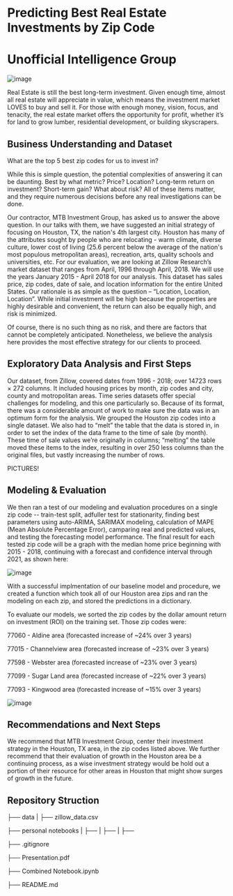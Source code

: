 # Predicting Best Real Estate Investments by Zip Code

# Unofficial Intelligence Group
![image](https://user-images.githubusercontent.com/89176309/154104964-b6febece-a44a-4d08-b2e6-5cc5b53be5ca.png)

Real Estate is still the best long-term investment.  Given enough time, almost all real estate will appreciate in value, which means the investment market LOVES to buy and sell it.  For those with enough money, vision, focus, and tenacity, the real estate market offers the opportunity for profit, whether it’s for land to grow lumber, residential development, or building skyscrapers.  

## Business Understanding and Dataset

What are the top 5 best zip codes for us to invest in?

While this is simple question, the potential complexities of answering it can be daunting.  Best by what metric?  Price?  Location?  Long-term return on investment?  Short-term gain?  What about risk?  All of these items matter, and they require numerous decisions before any real investigations can be done.  

Our contractor, MTB Investment Group, has asked us to answer the above question.  In our talks with them, we have suggested an initial strategy of focusing on Houston, TX, the nation's 4th largest city.  Houston has many of the attributes sought by people who are relocating - warm climate, diverse culture, lower cost of living (25.6 percent below the average of the nation's most populous metropolitan areas), recreation, arts, quality schools and universities, etc. For our evaluation, we are looking at Zillow Research’s market dataset that ranges from April, 1996 through April, 2018.  We will use the years January 2015 - April 2018 for our analysis.  This dataset has sales price, zip codes, date of sale, and location information for the entire United States.  Our rationale is as simple as the question – “Location, Location, Location”.  While initial investment will be high because the properties are highly desirable and convenient, the return can also be equally high, and risk is minimized.  

Of course, there is no such thing as no risk, and there are factors that cannot be completely anticipated.  Nonetheless, we believe the analysis here provides the most effective strategy for our clients to proceed.

## Exploratory Data Analysis and First Steps

Our dataset, from Zillow, covered dates from 1996 - 2018; over 14723 rows × 272 columns.  It included housing prices by month, zip codes and city, county and motropolitan areas.  Time series datasets offer special challenges for modeling, and this one particularly so.  Because of its format, there was a considerable amount of work to make sure the data was in an optimum form for the analysis.  We grouped the Houston zip codes into a single dataset.  We also had to “melt” the table that the data is stored in, in order to set the index of the data frame to the time of sale (by month).  These time of sale values we’re originally in columns; “melting” the table moved these items to the index, resulting in over 250 less columns than the original files, but vastly increasing the number of rows.  


PICTURES!

## Modeling & Evaluation

We then ran a test of our modeling and evaluation procedures on a single zip code -- train-test split, adfuller test for stationarity, finding best parameters using auto-ARIMA, SARIMAX modeling, calculation of MAPE (Mean Absolute Percentage Error), camparing real and predicted values, and testing the forecasting model performance.  The final result for each tested zip code will be a graph with the median home price beginning with 2015 - 2018, continuing with a forecast and confidence interval through 2021, as shown here:

![image](https://user-images.githubusercontent.com/89176309/154710457-b9051a91-7157-40e7-8055-a5f7079024e8.png)

With a successful implmentation of our baseline model and procedure, we created a function which took all of our Houston area zips and ran the modeling on each zip, and stored the predictions in a dictionary.

To evaluate our models, we sorted the zip codes by the dollar amount return on investment (ROI) on the training set.  Those zip codes were:

77060 - Aldine area (forecasted increase of ~24% over 3 years)

77015 - Channelview area (forecasted increase of ~23% over 3 years)

77598 - Webster area (forecasted increase of ~23% over 3 years)

77099 - Sugar Land area (forecasted increase of ~22% over 3 years)

77093 - Kingwood area (forecasted increase of ~15% over 3 years)

![image](https://user-images.githubusercontent.com/89176309/154755053-84b862a0-4632-4a5e-a2b1-bf529e6717ec.png)

## Recommendations and Next Steps

We recommend that MTB Investment Group, center their investment strategy in the Houston, TX area, in the zip codes listed above.  We further recommend that their evaluation of growth in the Houston area be a continuing process, as a wise investment strategy would be hold out a portion of their resource for other areas in Houston that might show surges of growth in the future.

## Repository Struction

├── data
|   ├── zillow_data.csv

├── personal notebooks
|   ├── 
|   ├── 
|   ├── 

├── .gitignore

├── Presentation.pdf

├── Combined Notebook.ipynb

├── README.md

